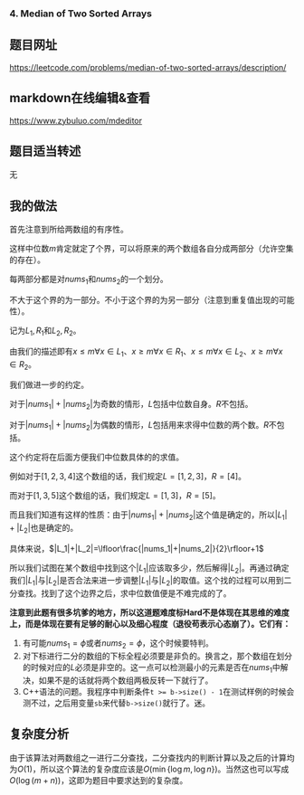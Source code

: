 ###  4. Median of Two Sorted Arrays

## 题目网址
https://leetcode.com/problems/median-of-two-sorted-arrays/description/
## markdown在线编辑&查看
https://www.zybuluo.com/mdeditor
## 题目适当转述
无
## 我的做法

首先注意到所给两数组的有序性。

这样中位数$m$肯定就定了个界，可以将原来的两个数组各自分成两部分（允许空集的存在）。

每两部分都是对$nums_1$和$nums_2$的一个划分。

不大于这个界的为一部分。不小于这个界的为另一部分（注意到重复值出现的可能性）。

记为$L_1, R_1$和$L_2, R_2$。

由我们的描述即有$x \leq m \forall x \in L_1$、$x \geq m \forall x \in R_1$、$x \leq m \forall x \in L_2$、$x \geq m \forall x \in R_2$。

我们做进一步的约定。

对于$|nums_1|+|nums_2|$为奇数的情形，$L$包括中位数自身。$R$不包括。

对于$|nums_1|+|nums_2|$为偶数的情形，$L$包括用来求得中位数的两个数。$R$不包括。

这个约定将在后面方便我们中位数具体的的求值。

例如对于$[1,2,3,4]$这个数组的话，我们规定$L=[1,2,3]$，$R=[4]$。

而对于$[1,3,5]$这个数组的话，我们规定$L=[1,3]$，$R=[5]$。

而且我们知道有这样的性质：由于$|nums_1|+|nums_2|$这个值是确定的，所以$|L_1|+|L_2|$也是确定的。

具体来说，$|L_1|+|L_2|=\lfloor\frac{|nums_1|+|nums_2|}{2}\rfloor+1$

所以我们试图在某个数组中找到这个$|L_1|$应该取多少，然后解得$|L_2|$。再通过确定我们$|L_1|$与$|L_2|$是否合法来进一步调整$|L_1|$与$|L_2|$的取值。这个找的过程可以用到二分查找。找到了这个边界之后，求中位数值便是不难完成的了。

**注意到此题有很多坑爹的地方，所以这道题难度标Hard不是体现在其思维的难度上，而是体现在要有足够的耐心以及细心程度（退役苟表示心态崩了）。它们有：**

1. 有可能$nums_1=\phi$或者$nums_2=\phi$，这个时候要特判。
2. 对下标进行二分的数组的下标全程必须要是非负的。换言之，那个数组在划分的时候对应的$L$必须是非空的。这一点可以检测最小的元素是否在$nums_1$中解决，如果不是的话就将两个数组两极反转一下就行了。
3. C++语法的问题。我程序中判断条件`t >= b->size() - 1`在测试样例的时候会测不过，之后用变量`sb`来代替`b->size()`就行了。迷。



## 复杂度分析

由于该算法对两数组之一进行二分查找，二分查找内的判断计算以及之后的计算均为$O(1)$，所以这个算法的复杂度应该是$O(\min \left\{ \log m, \log n\right\})$。当然这也可以写成$O(\log(m+n))$，这即为题目中要求达到的复杂度。
